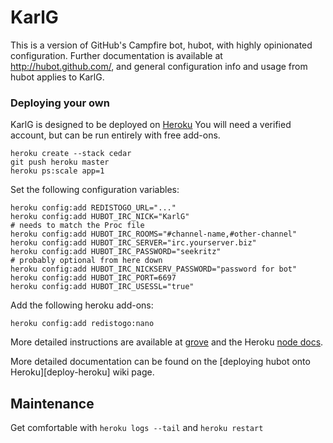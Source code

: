 # KarlG

This is a version of GitHub's Campfire bot, hubot, with highly opinionated
configuration. Further documentation is available at http://hubot.github.com/,
and general configuration info and usage from hubot applies to KarlG.

### Deploying your own

KarlG is designed to be deployed on [Heroku][heroku] You will need a verified
account, but can be run entirely with free add-ons.

    heroku create --stack cedar
    git push heroku master
    heroku ps:scale app=1

Set the following configuration variables:

    heroku config:add REDISTOGO_URL="..."
    heroku config:add HUBOT_IRC_NICK="KarlG"                                    # needs to match the Proc file
    heroku config:add HUBOT_IRC_ROOMS="#channel-name,#other-channel"
    heroku config:add HUBOT_IRC_SERVER="irc.yourserver.biz"
    heroku config:add HUBOT_IRC_PASSWORD="seekritz"                             # probably optional from here down
    heroku config:add HUBOT_IRC_NICKSERV_PASSWORD="password for bot"
    heroku config:add HUBOT_IRC_PORT=6697
    heroku config:add HUBOT_IRC_USESSL="true"

Add the following heroku add-ons:

    heroku config:add redistogo:nano

More detailed instructions are available at [grove][grove-install] and the
Heroku [node docs][heroku-node-docs].

More detailed documentation can be found on the
[deploying hubot onto Heroku][deploy-heroku] wiki page.

[heroku]: http://www.heroku.com
[grove-install]: https://grove.io/blog/hubot-grove
[heroku-node-docs]: https://devcenter.heroku.com/articles/nodejs

## Maintenance

Get comfortable with `heroku logs --tail` and `heroku restart`

